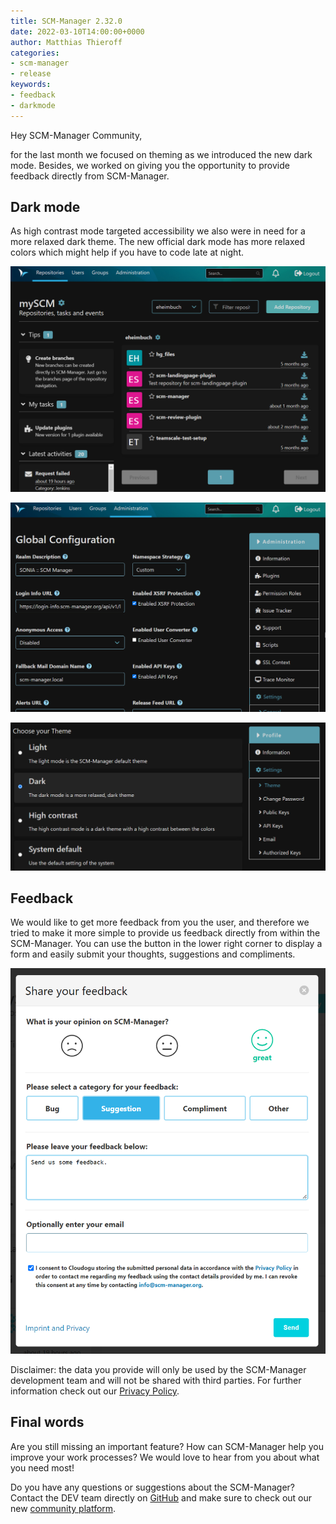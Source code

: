 ```yaml
---
title: SCM-Manager 2.32.0
date: 2022-03-10T14:00:00+0000
author: Matthias Thieroff
categories:
- scm-manager
- release
keywords:
- feedback
- darkmode
---
```


Hey SCM-Manager Community,

for the last month we focused on theming as we introduced the new dark mode. Besides, we worked on giving you the
opportunity to provide feedback directly from SCM-Manager.

## Dark mode
As high contrast mode targeted accessibility we also were in need for a more relaxed dark theme. The new official
dark mode has more relaxed colors which might help if you have to code late at night. 

![Repositories](assets/repositories.png)

![Administration](assets/administration.png)

![Theme Switcher](assets/theme_switcher.png)

## Feedback
We would like to get more feedback from you the user, and therefore we tried to make it more simple to provide us
feedback directly from within the SCM-Manager. You can use the button in the lower right corner to display a form and
easily submit your thoughts, suggestions and compliments.

![Feedback](assets/feedback.png)

Disclaimer: the data you provide will only be used by the SCM-Manager development team and will not be shared with
third parties. For further information check out our [Privacy Policy](/imprint).

## Final words
Are you still missing an important feature? How can SCM-Manager help you improve your work processes?
We would love to hear from you about what you need most!

Do you have any questions or suggestions about the SCM-Manager?
Contact the DEV team directly on [GitHub](https://github.com/scm-manager/scm-manager/) and make sure
to check out our new [community platform](https://community.cloudogu.com/c/scm-manager/).
